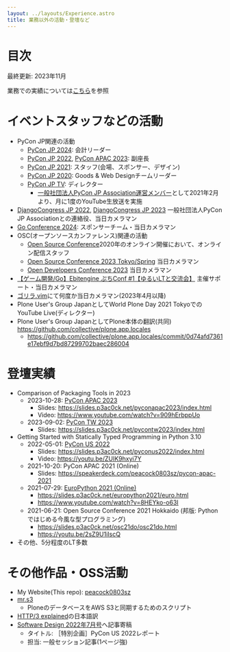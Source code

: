 ```yaml
---
layout: ../layouts/Experience.astro
title: 業務以外の活動・登壇など
---
```

# 目次

最終更新: 2023年11月

業務での実績については[こちら](/resume)を参照

# イベントスタッフなどの活動

- PyCon JP関連の活動
    - [PyCon JP 2024](https://2024.pycon.jp): 会計リーダー
    - [PyCon JP 2022](https://2022.pycon.jp), [PyCon APAC 2023](https://2023-apac.pycon.jp): 副座長
    - [PyCon JP 2021](https://2021.pycon.jp): スタッフ(会場、スポンサー、デザイン)
    - [PyCon JP 2020](https://pycon.jp/2020): Goods & Web Designチームリーダー
    - [PyCon JP TV](https://tv.pycon.jp): ディレクター
        - [一般社団法人PyCon JP Association運営メンバー](https://www.pycon.jp/committee/members.html#yoichi-takai-a-k-a-peacock)として2021年2月より、月に1度のYouTube生放送を実施
- [DjangoCongress JP 2022](https://django.connpass.com/event/259310/), [DjangoCongress JP 2023](https://django.connpass.com/event/295303/) 一般社団法人PyCon JP Associationとの連絡役、当日カメラマン
- [Go Conference 2024](https://gocon.jp/2024/): スポンサーチーム・当日カメラマン
- OSC(オープンソースカンファレンス)関連の活動
    - [Open Source Conference](https://event.ospn.jp/eventlist)2020年のオンライン開催において、オンライン配信スタッフ
    - [Open Source Conference 2023 Tokyo/Spring](https://event.ospn.jp/osc2023-spring/) 当日カメラマン
    - [Open Developers Conference 2023](https://event.ospn.jp/odc2023/) 当日カメラマン
- [【ゲーム開発/Go】Ebitengine ぷちConf #1【ゆるいLTと交流会】](https://gocon.connpass.com/event/292391/) 主催サポート・当日カメラマン
- [ゴリラ.vim](https://gorillavim.connpass.com)にて何度か当日カメラマン(2023年4月以降)
- Plone User's Group JapanとしてWorld Plone Day 2021 TokyoでのYouTube Live(ディレクター)
- Plone User's Group JapanとしてPlone本体の翻訳(共同) <https://github.com/collective/plone.app.locales>
    - <https://github.com/collective/plone.app.locales/commit/0d74afd7361e17ebf9d7bd87299702baec286004>

# 登壇実績

- Comparison of Packaging Tools in 2023
    - 2023-10-28: [PyCon APAC 2023](https://2023-apac.pycon.jp/timetable?id=XEGZUD)
        - Slides: <https://slides.p3ac0ck.net/pyconapac2023/index.html>
        - Video: <https://www.youtube.com/watch?v=909hErbppUo>
    - 2023-09-02: [PyCon TW 2023](https://tw.pycon.org/2023/en-us/conference/talk/274)
        - Slides: <https://slides.p3ac0ck.net/pycontw2023/index.html>
- Getting Started with Statically Typed Programming in Python 3.10
    - 2022-05-01: [PyCon US 2022](https://pycon-archive.python.org/2022/schedule/presentation/23/index.html)
        - Slides: <https://slides.p3ac0ck.net/pyconus2022/index.html>
        - Video: <https://youtu.be/ZUIK9hxyi7Y>
    - 2021-10-20: PyCon APAC 2021 (Online)
        - Slides: <https://speakerdeck.com/peacock0803sz/pycon-apac-2021>
    - 2021-07-29: [EuroPython 2021 (Online)](https://ep2021.europython.eu/talks/ASCmqFk-getting-started-with-statically-typed-programming-in-python-310/)
        - <https://slides.p3ac0ck.net/europython2021/euro.html>
        - <https://www.youtube.com/watch?v=8HEYko-o63I>
    - 2021-06-21: Open Source Conference 2021 Hokkaido (邦版: Pythonではじめる今風な型プログラミング)
        - <https://slides.p3ac0ck.net/osc21do/osc21do.html>
        - <https://youtu.be/2sZ9U1iIscQ>
- その他、5分程度のLT多数

# その他作品・OSS活動

- My Website(This repo): [peacock0803sz](https://github.com/peacock0803sz/peacock0803sz)
- [mr.s3](https://github.com/peacock0803sz/mr.s3)
    - PloneのデータベースをAWS S3と同期するためのスクリプト
- [HTTP/3 explained](https://daniel.haxx.se/http3-explained/)の日本語訳
- [Software Design 2022年7月号](https://gihyo.jp/magazine/SD/archive/2022/202207)へ記事寄稿
    - タイトル: ［特別企画］PyCon US 2022レポート
    - 担当: 一般セッション記事(1ページ強)
